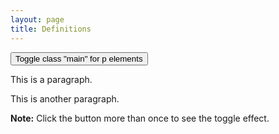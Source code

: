 ```yaml
---
layout: page
title: Definitions
---
```


<script>
$(document).ready(function(){
  $("button").click(function(){
    $("body").toggleClass("main");
  });
});
</script>

<style>
.main
{
color:white;
background-color: black;
}
</style>

<button>Toggle class "main" for p elements</button>

<p>This is a paragraph.</p>
<p>This is another paragraph.</p>
<p><b>Note:</b> Click the button more than once to see the toggle effect.</p>